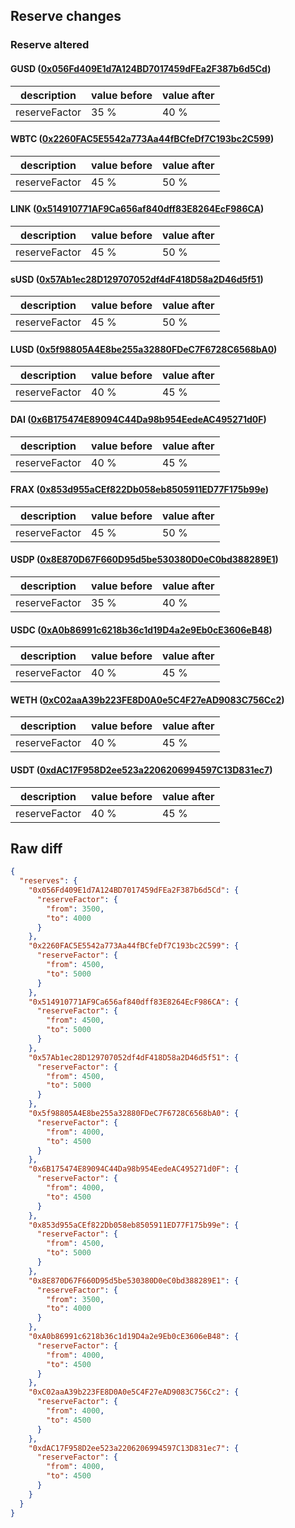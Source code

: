 ## Reserve changes

### Reserve altered

#### GUSD ([0x056Fd409E1d7A124BD7017459dFEa2F387b6d5Cd](https://etherscan.io/address/0x056Fd409E1d7A124BD7017459dFEa2F387b6d5Cd))

| description | value before | value after |
| --- | --- | --- |
| reserveFactor | 35 % | 40 % |


#### WBTC ([0x2260FAC5E5542a773Aa44fBCfeDf7C193bc2C599](https://etherscan.io/address/0x2260FAC5E5542a773Aa44fBCfeDf7C193bc2C599))

| description | value before | value after |
| --- | --- | --- |
| reserveFactor | 45 % | 50 % |


#### LINK ([0x514910771AF9Ca656af840dff83E8264EcF986CA](https://etherscan.io/address/0x514910771AF9Ca656af840dff83E8264EcF986CA))

| description | value before | value after |
| --- | --- | --- |
| reserveFactor | 45 % | 50 % |


#### sUSD ([0x57Ab1ec28D129707052df4dF418D58a2D46d5f51](https://etherscan.io/address/0x57Ab1ec28D129707052df4dF418D58a2D46d5f51))

| description | value before | value after |
| --- | --- | --- |
| reserveFactor | 45 % | 50 % |


#### LUSD ([0x5f98805A4E8be255a32880FDeC7F6728C6568bA0](https://etherscan.io/address/0x5f98805A4E8be255a32880FDeC7F6728C6568bA0))

| description | value before | value after |
| --- | --- | --- |
| reserveFactor | 40 % | 45 % |


#### DAI ([0x6B175474E89094C44Da98b954EedeAC495271d0F](https://etherscan.io/address/0x6B175474E89094C44Da98b954EedeAC495271d0F))

| description | value before | value after |
| --- | --- | --- |
| reserveFactor | 40 % | 45 % |


#### FRAX ([0x853d955aCEf822Db058eb8505911ED77F175b99e](https://etherscan.io/address/0x853d955aCEf822Db058eb8505911ED77F175b99e))

| description | value before | value after |
| --- | --- | --- |
| reserveFactor | 45 % | 50 % |


#### USDP ([0x8E870D67F660D95d5be530380D0eC0bd388289E1](https://etherscan.io/address/0x8E870D67F660D95d5be530380D0eC0bd388289E1))

| description | value before | value after |
| --- | --- | --- |
| reserveFactor | 35 % | 40 % |


#### USDC ([0xA0b86991c6218b36c1d19D4a2e9Eb0cE3606eB48](https://etherscan.io/address/0xA0b86991c6218b36c1d19D4a2e9Eb0cE3606eB48))

| description | value before | value after |
| --- | --- | --- |
| reserveFactor | 40 % | 45 % |


#### WETH ([0xC02aaA39b223FE8D0A0e5C4F27eAD9083C756Cc2](https://etherscan.io/address/0xC02aaA39b223FE8D0A0e5C4F27eAD9083C756Cc2))

| description | value before | value after |
| --- | --- | --- |
| reserveFactor | 40 % | 45 % |


#### USDT ([0xdAC17F958D2ee523a2206206994597C13D831ec7](https://etherscan.io/address/0xdAC17F958D2ee523a2206206994597C13D831ec7))

| description | value before | value after |
| --- | --- | --- |
| reserveFactor | 40 % | 45 % |


## Raw diff

```json
{
  "reserves": {
    "0x056Fd409E1d7A124BD7017459dFEa2F387b6d5Cd": {
      "reserveFactor": {
        "from": 3500,
        "to": 4000
      }
    },
    "0x2260FAC5E5542a773Aa44fBCfeDf7C193bc2C599": {
      "reserveFactor": {
        "from": 4500,
        "to": 5000
      }
    },
    "0x514910771AF9Ca656af840dff83E8264EcF986CA": {
      "reserveFactor": {
        "from": 4500,
        "to": 5000
      }
    },
    "0x57Ab1ec28D129707052df4dF418D58a2D46d5f51": {
      "reserveFactor": {
        "from": 4500,
        "to": 5000
      }
    },
    "0x5f98805A4E8be255a32880FDeC7F6728C6568bA0": {
      "reserveFactor": {
        "from": 4000,
        "to": 4500
      }
    },
    "0x6B175474E89094C44Da98b954EedeAC495271d0F": {
      "reserveFactor": {
        "from": 4000,
        "to": 4500
      }
    },
    "0x853d955aCEf822Db058eb8505911ED77F175b99e": {
      "reserveFactor": {
        "from": 4500,
        "to": 5000
      }
    },
    "0x8E870D67F660D95d5be530380D0eC0bd388289E1": {
      "reserveFactor": {
        "from": 3500,
        "to": 4000
      }
    },
    "0xA0b86991c6218b36c1d19D4a2e9Eb0cE3606eB48": {
      "reserveFactor": {
        "from": 4000,
        "to": 4500
      }
    },
    "0xC02aaA39b223FE8D0A0e5C4F27eAD9083C756Cc2": {
      "reserveFactor": {
        "from": 4000,
        "to": 4500
      }
    },
    "0xdAC17F958D2ee523a2206206994597C13D831ec7": {
      "reserveFactor": {
        "from": 4000,
        "to": 4500
      }
    }
  }
}
```